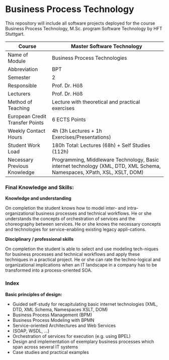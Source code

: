 # Business Process Technology
This repository will include all software projects deployed for the course Business Process Technology, M.Sc. program Software Technology by HFT Stuttgart.


| Course                             | Master Software Technology                                                                                                                                                                                                                                                                                                           |
|------------------------------------|--------------------------------------------------------------------------------------------------------------------------------------------------------------------------------------------------------------------------------------------------------------------------------------------------------------------------------------|
| Name of Module                     | Business Process Technologies                                                                                                                                                                                                                                                                                                                       |
| Abbreviation                       | BPT                                                                                                                                                                                                                                                                                                                                  |
| Semester                           | 2                                                                                                                                                                                                                                                                                                                                    |
| Responsible                        | Prof. Dr. Höß                                                                                                                                                                                                                                                                                                                |
| Lecturers                          | Prof. Dr. Höß                                                                                                                                                                                                                                                                                            |
| Method of Teaching                 | Lecture with theoretical and practical exercises                                                                                                                                                                                                                                                                                     |
| European Credit Transfer Points    | 6 ECTS Points                                                                                                                                                                                                                                                                                                                        |
| Weekly Contact Hours               | 4h (3h Lectures + 1h Exercises/Presentations)                                                                                                                                                                                                                                                                                                     |
| Student Work Load                  | 180h Total: Lectures (68h) + Self Studies (112h)                                                                                                                                                                                                                                                                                     |
| Necessary Previous Knowledge       | Programming, Middleware Technology, Basic internet technology (XML, DTD, XML Schema, Namespaces, XPath, XSL, XSLT, DOM)                                                                                                                                                                                                                                                                      |                                                                                 


### Final Knowledge and Skills:

**Knowledge and understanding**

On completion the student knows how to model inter- and intra-organizational business processes and technical workflows. He or she understands the concepts of orchestration of services and the choreography between services. He or she knows the necessary concepts and technologies for service-enabling existing legacy appli-cations.

**Disciplinary / professional skills**

On completion the student is able to select and use modeling tech-niques for business processes and technical workflows and apply these techniques in a practical project. He or she can rate the techno-logical and organizational implications when an IT landscape in a company has to be transformed into a process-oriented SOA.

### Index

**Basic principles of design:**

- Guided self-study for recapitulating basic internet technologies (XML, DTD, XML Schema, Namespaces XSLT, DOM)
- Business Process Management (BPM)
- Business Process Modeling with BPMN
- Service-oriented Architectures and Web Services
- (SOAP, WSDL, …)
- Orchestration of services for execution (e.g. using BPEL)
- Design and implementation of exemplary business processes which span across several IT systems
- Case studies and practical examples
